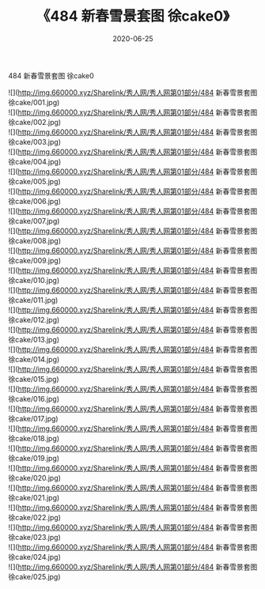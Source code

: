 ﻿---
layout: post
title:  《484 新春雪景套图 徐cake0》
date:   2020-06-25
img: http://img.660000.xyz/Sharelink/秀人网/秀人网第01部分/484 新春雪景套图 徐cake0/000.jpg
categories: [美女, 清纯, 唯美]
---

484 新春雪景套图 徐cake0

  ![](http://img.660000.xyz/Sharelink/秀人网/秀人网第01部分/484 新春雪景套图 徐cake/001.jpg) <br> ![](http://img.660000.xyz/Sharelink/秀人网/秀人网第01部分/484 新春雪景套图 徐cake/002.jpg) <br> ![](http://img.660000.xyz/Sharelink/秀人网/秀人网第01部分/484 新春雪景套图 徐cake/003.jpg) <br> ![](http://img.660000.xyz/Sharelink/秀人网/秀人网第01部分/484 新春雪景套图 徐cake/004.jpg) <br> ![](http://img.660000.xyz/Sharelink/秀人网/秀人网第01部分/484 新春雪景套图 徐cake/005.jpg) <br> ![](http://img.660000.xyz/Sharelink/秀人网/秀人网第01部分/484 新春雪景套图 徐cake/006.jpg) <br> ![](http://img.660000.xyz/Sharelink/秀人网/秀人网第01部分/484 新春雪景套图 徐cake/007.jpg) <br> ![](http://img.660000.xyz/Sharelink/秀人网/秀人网第01部分/484 新春雪景套图 徐cake/008.jpg) <br> ![](http://img.660000.xyz/Sharelink/秀人网/秀人网第01部分/484 新春雪景套图 徐cake/009.jpg) <br> ![](http://img.660000.xyz/Sharelink/秀人网/秀人网第01部分/484 新春雪景套图 徐cake/010.jpg) <br> ![](http://img.660000.xyz/Sharelink/秀人网/秀人网第01部分/484 新春雪景套图 徐cake/011.jpg) <br> ![](http://img.660000.xyz/Sharelink/秀人网/秀人网第01部分/484 新春雪景套图 徐cake/012.jpg) <br> ![](http://img.660000.xyz/Sharelink/秀人网/秀人网第01部分/484 新春雪景套图 徐cake/013.jpg) <br> ![](http://img.660000.xyz/Sharelink/秀人网/秀人网第01部分/484 新春雪景套图 徐cake/014.jpg) <br> ![](http://img.660000.xyz/Sharelink/秀人网/秀人网第01部分/484 新春雪景套图 徐cake/015.jpg) <br> ![](http://img.660000.xyz/Sharelink/秀人网/秀人网第01部分/484 新春雪景套图 徐cake/016.jpg) <br> ![](http://img.660000.xyz/Sharelink/秀人网/秀人网第01部分/484 新春雪景套图 徐cake/017.jpg) <br> ![](http://img.660000.xyz/Sharelink/秀人网/秀人网第01部分/484 新春雪景套图 徐cake/018.jpg) <br> ![](http://img.660000.xyz/Sharelink/秀人网/秀人网第01部分/484 新春雪景套图 徐cake/019.jpg) <br> ![](http://img.660000.xyz/Sharelink/秀人网/秀人网第01部分/484 新春雪景套图 徐cake/020.jpg) <br> ![](http://img.660000.xyz/Sharelink/秀人网/秀人网第01部分/484 新春雪景套图 徐cake/021.jpg) <br> ![](http://img.660000.xyz/Sharelink/秀人网/秀人网第01部分/484 新春雪景套图 徐cake/022.jpg) <br> ![](http://img.660000.xyz/Sharelink/秀人网/秀人网第01部分/484 新春雪景套图 徐cake/023.jpg) <br> ![](http://img.660000.xyz/Sharelink/秀人网/秀人网第01部分/484 新春雪景套图 徐cake/024.jpg) <br> ![](http://img.660000.xyz/Sharelink/秀人网/秀人网第01部分/484 新春雪景套图 徐cake/025.jpg) <br>